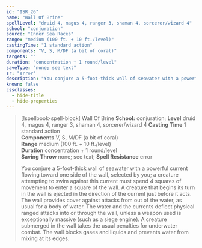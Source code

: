 ```yaml
---
id: "ISR_26"
name: "Wall Of Brine"
spellLevel: "druid 4, magus 4, ranger 3, shaman 4, sorcerer/wizard 4"
school: "conjuration"
source: "Inner Sea Races"
range: "medium (100 ft. + 10 ft./level)"
castingTime: "1 standard action"
components: "V, S, M/DF (a bit of coral)"
targets: ""
duration: "concentration + 1 round/level"
saveType: "none; see text"
sr: "error"
description: "You conjure a 5-foot-thick wall of seawater with a powerful current flowing toward one side of the wall, selected by you; a creature attempting to swim against this current must spend 4 squares of movement to enter a square of the wall. A creature that begins its turn in the wall is ejected in the direction of the current just before it acts. The wall provides cover against attacks from out of the water, as usual for a body of water. The water and the currents deflect physical ranged attacks into or through the wall, unless a weapon used is exceptionally massive (such as a siege engine). A creature submerged in the wall takes the usual penalties for underwater combat. The wall blocks gases and liquids and prevents water from mixing at its edges."
known: false
cssclasses:
  - hide-title
  - hide-properties
---
```


> [!spellbook-spell-block] Wall Of Brine
> **School:** conjuration; **Level** druid 4, magus 4, ranger 3, shaman 4, sorcerer/wizard 4
> **Casting Time** 1 standard action  
> **Components** V, S, M/DF (a bit of coral)  
> **Range** medium (100 ft. + 10 ft./level)  
> **Duration** concentration + 1 round/level  
> **Saving Throw** none; see text; **Spell Resistance** error
> 
> You conjure a 5-foot-thick wall of seawater with a powerful current flowing toward one side of the wall, selected by you; a creature attempting to swim against this current must spend 4 squares of movement to enter a square of the wall. A creature that begins its turn in the wall is ejected in the direction of the current just before it acts. The wall provides cover against attacks from out of the water, as usual for a body of water. The water and the currents deflect physical ranged attacks into or through the wall, unless a weapon used is exceptionally massive (such as a siege engine). A creature submerged in the wall takes the usual penalties for underwater combat. The wall blocks gases and liquids and prevents water from mixing at its edges.